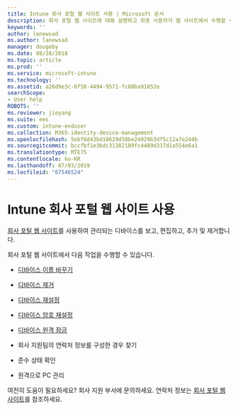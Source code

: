 ```yaml
---
title: Intune 회사 포털 웹 사이트 사용 | Microsoft 문서
description: 회사 포털 웹 사이트에 대해 설명하고 최종 사용자가 웹 사이트에서 수행할 수 있는 작업 단계로 연결되는 링크를 제공합니다.
keywords: ''
author: lenewsad
ms.author: lanewsad
manager: dougeby
ms.date: 08/28/2018
ms.topic: article
ms.prod: ''
ms.service: microsoft-intune
ms.technology: ''
ms.assetid: a26d9e3c-8f58-4494-9571-fc88ba91852e
searchScope:
- User help
ROBOTS: ''
ms.reviewer: jieyang
ms.suite: ems
ms.custom: intune-enduser
ms.collection: M365-identity-device-management
ms.openlocfilehash: 5ebf8d43bd18629d38be24929b3df5c12a7e244b
ms.sourcegitcommit: bccfbf1e3bdc31382189fc4489d337d1a554e6a1
ms.translationtype: MTE75
ms.contentlocale: ko-KR
ms.lasthandoff: 07/03/2019
ms.locfileid: "67546524"
---
```

# <a name="using-the-intune-company-portal-website"></a>Intune 회사 포털 웹 사이트 사용
[회사 포털 웹 사이트](https://portal.manage.microsoft.com)를 사용하여 관리되는 디바이스를 보고, 편집하고, 추가 및 제거합니다.

회사 포털 웹 사이트에서 다음 작업을 수행할 수 있습니다.

- [디바이스 이름 바꾸기](rename-your-device-cpwebsite.md)

- [디바이스 제거](remove-your-device-cpwebsite.md)

- [디바이스 재설정](reset-erase-your-device-cpwebsite.md)

- [디바이스 암호 재설정](reset-your-passcode-cpwebsite.md)

- [디바이스 원격 잠금](remote-lock-your-device-cpwebsite.md)

- 회사 지원팀의 연락처 정보를 구성한 경우 찾기

- 준수 상태 확인

- 원격으로 PC 관리

여전히 도움이 필요하세요? 회사 지원 부서에 문의하세요. 연락처 정보는 [회사 포털 웹 사이트](https://go.microsoft.com/fwlink/?linkid=2010980)를 참조하세요.
